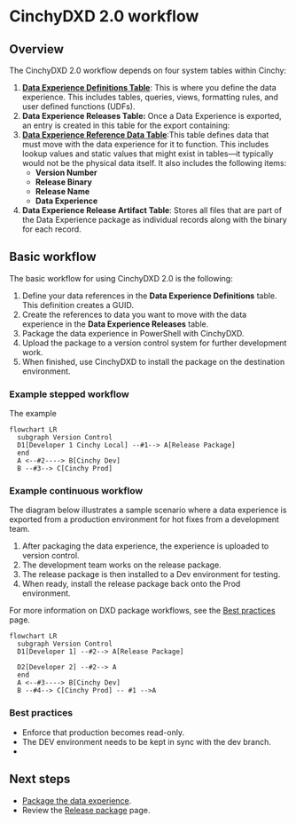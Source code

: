 # CinchyDXD 2.0 workflow

## Overview

The CinchyDXD 2.0 workflow depends on four system tables within Cinchy:

1. [**Data Experience Definitions Table**](/guides-for-using-cinchy/builder-guides/cinchydxd-utility/References/data-experience-definitions.md): This is where you define the data experience. This includes tables, queries, views, formatting rules, and user defined functions (UDFs).
1. **Data Experience Releases Table:** Once a Data Experience is exported, an entry is created in this table for the export containing:
1. [**Data Experience Reference Data Table**](/guides-for-using-cinchy/builder-guides/cinchydxd-utility/References/data-experience-reference.md):This table defines data that must move with the data experience for it to function. This includes lookup values and static values that might exist in tables—it typically would not be the physical data itself. It also includes the following items:
   * **Version Number**
   * **Release Binary**
   * **Release Name**
   * **Data Experience**
1. **Data Experience Release Artifact Table**: Stores all files that are part of the Data Experience package as individual records along with the binary for each record.

## Basic workflow 

The basic workflow for using CinchyDXD 2.0 is the following:

1. Define your data references in the **Data Experience Definitions** table. This definition creates a GUID.
1. Create the references to data you want to move with the data experience in the **Data Experience Releases** table.
1. Package the data experience in PowerShell with CinchyDXD.
1. Upload the package to a version control system for further development work.
1. When finished, use CinchyDXD to install the package on the destination environment.



### Example stepped workflow

The example

```mermaid
flowchart LR
  subgraph Version Control 
  D1[Developer 1 Cinchy Local] --#1--> A[Release Package]
  end
  A <--#2----> B[Cinchy Dev]
  B --#3--> C[Cinchy Prod]
```

### Example continuous workflow

The diagram below illustrates a sample scenario where a data experience is exported from a production environment for hot fixes from a development team.

1. After packaging the data experience, the experience is uploaded to version control.
1. The development team works on the release package.
1. The release package is then installed to a Dev environment for testing.
1. When ready, install the release package back onto the Prod environment.

<!-- Best practices either here or on a new page  -->
For more information on DXD package workflows, see the [Best practices](TBD) page.

```mermaid
flowchart LR
  subgraph Version Control 
  D1[Developer 1] --#2--> A[Release Package]

  D2[Developer 2] --#2--> A
  end
  A <--#3----> B[Cinchy Dev]
  B --#4--> C[Cinchy Prod] -- #1 -->A
```
### Best practices

- Enforce that production becomes read-only.
- The DEV environment needs to be kept in sync with the dev branch.
- 
## Next steps

- [Package the data experience]().
- Review the [Release package]() page.